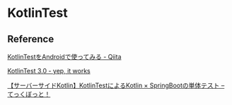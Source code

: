 # KotlinTest

## Reference

[KotlinTestをAndroidで使ってみる - Qiita](https://qiita.com/rkowase/items/b612e18caa3d5aca5043)

[KotlinTest 3.0 - yep, it works](http://www.douevencode.com/articles/2018-05/kotlintest-3-release-android/)

[【サーバーサイドKotlin】KotlinTestによるKotlin × SpringBootの単体テスト – てっくぼっと！](https://blog.applibot.co.jp/2018/09/10/unittesting-in-kotlin-springboot-with-kotlintest/)
